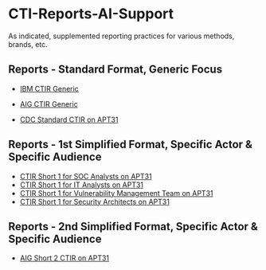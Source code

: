 # CTI-Reports-AI-Support
As indicated, supplemented reporting practices for various methods, brands, etc.

## Reports - Standard Format, Generic Focus

+ [IBM CTIR Generic](IBM-CTIR-Generic) <br />

+ [AIG CTIR Generic](AIG-CTIR-Generic) <br />

+ [CDC Standard CTIR on APT31](CDC-Standard-CTIR-on-APT31) <br />

## Reports - 1st Simplified Format, Specific Actor & Specific Audience

+ [CTIR Short 1 for SOC Analysts on APT31](CTIR-Short-1-for-SOC-Analysts-on-APT31)
+ [CTIR Short 1 for IT Analysts on APT31](CTIR-Short-1-for-IT-Analysts-on-APT31)
+ [CTIR Short 1 for Vulnerability Management Team on APT31](CTIR-Short-1-for-Vulnerability-Management-Team-on-APT31)
+ [CTIR Short 1 for Security Architects on APT31](CTIR-Short-1-for-Security-Architects-on-APT31)

## Reports - 2nd Simplified Format, Specific Actor & Specific Audience

+ [AIG Short 2 CTIR on APT31](AIG-Short-2-CTIR-on-APT31)
